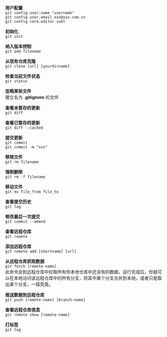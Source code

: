 **用户配置**  
`git config user.name "username"`  
`git config user.email xxx@xxx.com.cn`  
`git config core.editor subl`

**初始化**  
 `git init`

**纳入版本控制**  
 `git add filename`

**从现有仓库克隆**  
`git clone [url] [yourdirname]`

**检查当前文件状态**  
`git status`

**忽略某些文件**  
建立名为 **.gitignore** 的文件

**查看未暂存的更新**  
`git diff`

**查看已暂存的更新**  
`git diff --cached`

**提交更新**  
`git commit`  
`git commit -m "xxx"`

**移除文件**  
`git rm filename`

**强制删除**  
`git rm -f filename`

**移动文件**  
`git mv file_from file_to`

**查看提交历史**  
`git log`

**修改最后一次提交**  
`git commit --amend`

**查看远程仓库**  
`git reomte`

**添加远程仓库**  
`git remote add [shortname] [url]`

**从远程仓库抓取数据**  
`git fetch [remote-name]`  
此命令会到远程仓库中拉取所有你本地仓库中还没有的数据。运行完成后，你就可以在本地访问该远程仓库中的所有分支，将其中某个分支合并到本地，或者只是取出某个分支，一探究竟。

**推送数据到远程仓库**  
`git push [remote-name] [branch-name]`  

**查看远程仓库信息**  
`git remote show [remote-name]`  

**打标签**  
`git tag`
